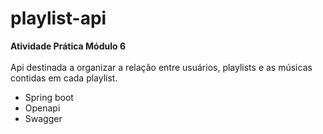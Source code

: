 # playlist-api
**Atividade Prática Módulo 6**<br><br>
Api destinada a organizar a relação entre usuários, playlists e as músicas contidas em cada playlist.

* Spring boot
* Openapi
* Swagger